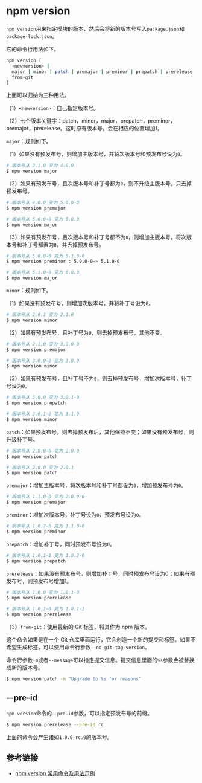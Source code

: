 # npm version

`npm version`用来指定模块的版本，然后会将新的版本号写入`package.json`和`package-lock.json`。

它的命令行用法如下。

```bash
npm version [
  <newversion> |
  major | minor | patch | premajor | preminor | prepatch | prerelease |
  from-git
]
```

上面可以归纳为三种用法。

（1）`<newversion>`：自己指定版本号。

（2）七个版本关键字：patch，minor，major，prepatch，preminor，premajor，prerelease。这时原有版本号，会在相应的位置增加1。

`major`：规则如下。

（1）如果没有预发布号，则增加主版本号，并将次版本号和预发布号设为`0`。

```bash
# 版本号从 3.1.0 变为 4.0.0
$ npm version major
```

（2）如果有预发布号，且次版本号和补丁号都为`0`，则不升级主版本号，只去掉预发布号。

```bash
# 版本号从 4.0.0 变为 5.0.0-0
$ npm version premajor

# 版本号从 5.0.0-0 变为 5.0.0
$ npm version major
```

（3）如果有预发布号，且次版本号和补丁号都不为`0`，则增加主版本号，将次版本号和补丁号都置为`0`，并去掉预发布号。

```bash
# 版本号从 5.0.0-0 变为 5.1.0-0
$ npm version preminor : 5.0.0-0–> 5.1.0-0

# 版本号从 5.1.0-0 变为 6.0.0
$ npm version major
```

`minor`：规则如下。

（1）如果没有预发布号，则增加次版本号，并将补丁号设为`0`。

```bash
# 版本号从 2.0.1 变为 2.1.0
$ npm version minor
```

（2）如果有预发布号，且补丁号为`0`，则去掉预发布号，其他不变。

```bash
# 版本号从 2.1.0 变为 3.0.0-0
$ npm version premajor

# 版本号从 3.0.0-0 变为 3.0.0
$ npm version minor
```

（3）如果有预发布号，且补丁号不为`0`，则去掉预发布号，增加次版本号，补丁号设为`0`。

```bash
# 版本号从 3.0.0 变为 3.0.1-0
$ npm version prepatch

# 版本号从 3.0.1-0 变为 3.1.0
$ npm version minor
```

`patch`：如果预发布号，则去掉预发布后，其他保持不变；如果没有预发布号，则升级补丁号。

```bash
# 版本号从 2.0.0-0 变为 2.0.0
$ npm version patch

# 版本号从 2.0.0 变为 2.0.1
$ npm version patch
```

`premajor`：增加主版本号，将次版本号和补丁号都设为`0`，增加预发布号为`0`。

```bash
# 版本号从 1.1.0-0 变为 2.0.0-0
$ npm version premajor
```

`preminor`：增加次版本号，补丁号设为`0`，预发布号设为`0`。

```bash
# 版本号从 1.0.2-0 变为 1.1.0-0
$ npm version preminor
```

`prepatch`：增加补丁号，同时预发布号设为`0`。

```bash
# 版本号从 1.0.1-1 变为 1.0.2-0
$ npm version prepatch
```

`prerelease`：如果没有预发布号，则增加补丁号，同时预发布号设为0；如果有预发布号，则预发布号增加1。

```bash
# 版本号从 1.0.0 变为 1.0.1-0
$ npm version prerelease

# 版本号从 1.0.1-0 变为 1.0.1-1
$ npm version prerelease
```

（3）`from-git`：使用最新的 Git 标签，将其作为 npm 版本。

这个命令如果是在一个 Git 仓库里面运行，它会创造一个新的提交和标签。如果不希望生成标签，可以使用命令行参数`--no-git-tag-version`。

命令行参数`-m`或者`--message`可以指定提交信息。提交信息里面的`%s`参数会被替换成新的版本号。

```bash
$ npm version patch -m "Upgrade to %s for reasons"
```

## --pre-id

`npm version`命令的`--pre-id`参数，可以指定预发布号的前缀。

```bash
$ npm version prerelease --pre-id rc
```

上面的命令会产生诸如`1.0.0-rc.0`的版本号。

## 参考链接

- [npm version 常用命令及用法示例](https://blog.csdn.net/weixin_40817115/article/details/90384398)

